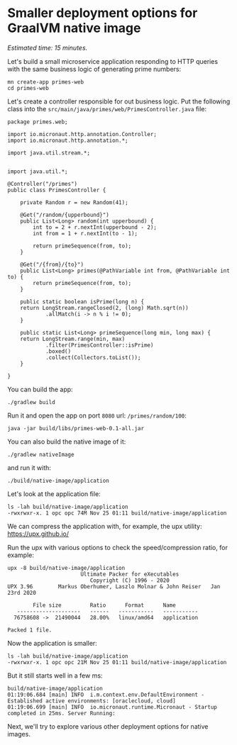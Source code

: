 # Smaller deployment options for GraalVM native image

*Estimated time: 15 minutes.*

Let's build a small microservice application responding to HTTP queries with the same business logic of generating prime numbers:

```
mn create-app primes-web
cd primes-web
```

Let's create a controller responsible for out business logic. Put the following class into the
`src/main/java/primes/web/PrimesController.java` file:


```
package primes.web;

import io.micronaut.http.annotation.Controller;
import io.micronaut.http.annotation.*;

import java.util.stream.*;


import java.util.*;

@Controller("/primes")
public class PrimesController {

    private Random r = new Random(41);

    @Get("/random/{upperbound}")
    public List<Long> random(int upperbound) {
        int to = 2 + r.nextInt(upperbound - 2);
        int from = 1 + r.nextInt(to - 1);

        return primeSequence(from, to);
    }

    @Get("/{from}/{to}")
    public List<Long> primes(@PathVariable int from, @PathVariable int to) {
        return primeSequence(from, to);
    }

    public static boolean isPrime(long n) {
    return LongStream.rangeClosed(2, (long) Math.sqrt(n))
            .allMatch(i -> n % i != 0);
    }

    public static List<Long> primeSequence(long min, long max) {
    return LongStream.range(min, max)
            .filter(PrimesController::isPrime)
            .boxed()
            .collect(Collectors.toList());
    }

}
```

You can build the app:
```
./gradlew build
```

Run it and open the app on port `8080` url: `/primes/random/100`:
```
java -jar build/libs/primes-web-0.1-all.jar
```

You can also build the native image of it:
```
./gradlew nativeImage
```
and run it with:

```
./build/native-image/application
```

Let's look at the application file:

```
ls -lah build/native-image/application
-rwxrwxr-x. 1 opc opc 74M Nov 25 01:11 build/native-image/application
```

We can compress the application with, for example, the upx utility: https://upx.github.io/

Run the upx with various options to check the speed/compression ratio, for example:
```
upx -8 build/native-image/application
                       Ultimate Packer for eXecutables
                          Copyright (C) 1996 - 2020
UPX 3.96        Markus Oberhumer, Laszlo Molnar & John Reiser   Jan 23rd 2020

        File size         Ratio      Format      Name
   --------------------   ------   -----------   -----------
  76758608 ->  21490044   28.00%   linux/amd64   application

Packed 1 file.
```

Now the application is smaller:
```
ls -lah build/native-image/application
-rwxrwxr-x. 1 opc opc 21M Nov 25 01:11 build/native-image/application
```

But it still starts well in a few ms:

```
build/native-image/application
01:19:06.684 [main] INFO  i.m.context.env.DefaultEnvironment - Established active environments: [oraclecloud, cloud]
01:19:06.699 [main] INFO  io.micronaut.runtime.Micronaut - Startup completed in 25ms. Server Running:
```


Next, we'll try to explore various other deployment options for native images.
